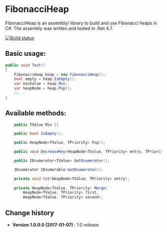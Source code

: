 FibonacciHeap
====================================

FibonacciHeap is an assembly/ library to build and use Fibonacci heaps in C#.
The assembly was written and tested in .Net 4.7.

[![Build status](https://ci.appveyor.com/api/projects/status/4r73mgd973f5bek9?svg=true)](https://ci.appveyor.com/project/SeppPenner/fibonacciheap)

## Basic usage:
```csharp
public void Test()
{
	FibonacciHeap heap = new FibonacciHeap();
	bool empty = heap.IsEmpty();
	var minValue = heap.Min;
	var heapNode = heap.Pop();
	//...
}
```

## Available methods:
```csharp
    public TValue Min {}

    public bool IsEmpty();

    public HeapNode<TValue, TPriority> Pop();

    public void DecreaseKey(HeapNode<TValue, TPriority> entry, TPriority newPriorty);

    public IEnumerator<TValue> GetEnumerator();

    IEnumerator IEnumerable.GetEnumerator();

    private void Cut(HeapNode<TValue, TPriority> entry);
    
    private HeapNode<TValue, TPriority> Merge(
        HeapNode<TValue, TPriority> first,
        HeapNode<TValue, TPriority> second);
```

Change history
--------------

* **Version 1.0.0.0 (2017-01-07)** : 1.0 release.

